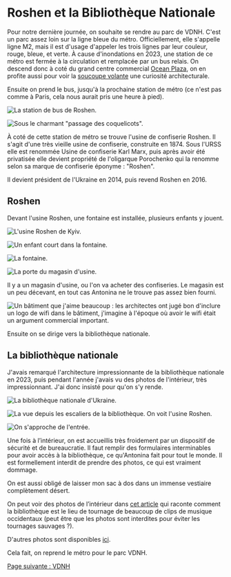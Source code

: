 # Roshen et la Bibliothèque Nationale

Pour notre dernière journée, on souhaite se rendre au parc de VDNH. C'est un
parc assez loin sur la ligne bleue du métro. Officiellement, elle s'appelle
ligne M2, mais il est d'usage d'appeler les trois lignes par leur couleur,
rouge, bleue, et verte. À cause d'inondations en 2023, une station de ce métro
est fermée à la circulation et remplacée par un bus relais. On descend donc à
coté du grand centre commercial [Ocean
Plaza](https://en.wikipedia.org/wiki/Ocean_Plaza), on en profite aussi pour voir
la [soucoupe volante](https://publicdelivery.org/kiev-ufo/) une curiosité
architecturale.

Ensuite on prend le bus, jusqu'à la prochaine station de métro (ce n'est pas
comme à Paris, cela nous aurait pris une heure à pied).

![La station de bus de Roshen.](images/kyiv/p5/roshen_bibliotheque/arret_bus.jpg)

![Sous le charmant "passage des coquelicots".](images/kyiv/p5/roshen_bibliotheque/autoroute.jpg)



À coté de cette station de métro se trouve l'usine de confiserie Roshen. Il
s'agit d'une très vieille usine de confiserie, construite en 1874. Sous l'URSS
elle est renommée Usine de confiserie Karl Marx, puis après avoir été privatisée
elle devient propriété de l'oligarque Porochenko qui la renomme selon sa marque
de confiserie éponyme : "Roshen".

Il devient président de l'Ukraine en 2014, puis revend Roshen en 2016.

## Roshen

Devant l'usine Roshen, une fontaine est installée, plusieurs enfants y jouent.

![L'usine Roshen de Kyiv.](images/kyiv/p5/roshen_bibliotheque/usine.jpg)

![Un enfant court dans la fontaine.](images/kyiv/p5/roshen_bibliotheque/fontaine_enfant.jpg)

![La fontaine.](images/kyiv/p5/roshen_bibliotheque/fontaine.jpg)

![La porte du magasin d'usine.](images/kyiv/p5/roshen_bibliotheque/porte.jpg)

Il y a un magasin d'usine, ou l'on va acheter des confiseries. Le magasin est un
peu décevant, en tout cas Antonina ne le trouve pas assez bien fourni.

![Un bâtiment que j'aime beaucoup : les architectes ont jugé bon d'inclure un logo de wifi dans le bâtiment, j'imagine à l'époque où avoir le wifi était un argument commercial important.](images/kyiv/p5/roshen_bibliotheque/hotel_wifi.jpg)

Ensuite on se dirige vers la bibliothèque nationale.

## La bibliothèque nationale

J'avais remarqué l'architecture impressionnante de la bibliothèque nationale en
2023, puis pendant l'année j'avais vu des photos de l'intérieur, très
impressionnant. J'ai donc insisté pour qu'on s'y rende.

![La bibliothèque nationale d'Ukraine.](images/kyiv/p5/roshen_bibliotheque/bibliotheque.jpg)

![La vue depuis les escaliers de la bibliothèque. On voit l'usine Roshen.](images/kyiv/p5/roshen_bibliotheque/vue.jpg)

![On s'approche de l'entrée.](images/kyiv/p5/roshen_bibliotheque/bibliotheque_couloir.jpg)

Une fois à l’intérieur, on est accueillis très froidement par un dispositif de
sécurité et de bureaucratie. Il faut remplir des formulaires interminables pour
avoir accès à la bibliothèque, ce qu'Antonina fait pour tout le monde. Il est
formellement interdit de prendre des photos, ce qui est vraiment dommage.

On est aussi obligé de laisser mon sac à dos dans un immense vestiaire
complètement désert.

On peut voir des photos de l’intérieur dans [cet
article](https://seekyiv.com/this-kyivs-library-plays-the-role-of-a-dystopian-headquarters-in-every-western-music-video/)
qui raconte comment la bibliothèque est le lieu de tournage de beaucoup de clips
de musique occidentaux (peut être que les photos sont interdites pour éviter les tournages sauvages ?).

D'autres photos sont disponibles [ici](https://www.village.com.ua/village/business/wherework/294463-ya-pratsyuyu-u-bibliotetsi-vernadskogo).

Cela fait, on reprend le métro pour le parc VDNH.

[Page suivante : VDNH](kyiv_5_vdnh.md)

